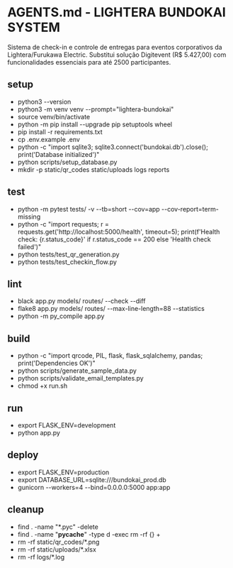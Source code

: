 # AGENTS.md - LIGHTERA BUNDOKAI SYSTEM

Sistema de check-in e controle de entregas para eventos corporativos da Lightera/Furukawa Electric.
Substitui solução Digitevent (R$ 5.427,00) com funcionalidades essenciais para até 2500 participantes.

## setup

- python3 --version
- python3 -m venv venv --prompt="lightera-bundokai"
- source venv/bin/activate
- python -m pip install --upgrade pip setuptools wheel
- pip install -r requirements.txt
- cp .env.example .env
- python -c "import sqlite3; sqlite3.connect('bundokai.db').close(); print('Database initialized')"
- python scripts/setup_database.py
- mkdir -p static/qr_codes static/uploads logs reports

## test

- python -m pytest tests/ -v --tb=short --cov=app --cov-report=term-missing
- python -c "import requests; r = requests.get('http://localhost:5000/health', timeout=5); print(f'Health check: {r.status_code}' if r.status_code == 200 else 'Health check failed')"
- python tests/test_qr_generation.py
- python tests/test_checkin_flow.py

## lint

- black app.py models/ routes/ --check --diff
- flake8 app.py models/ routes/ --max-line-length=88 --statistics
- python -m py_compile app.py

## build

- python -c "import qrcode, PIL, flask, flask_sqlalchemy, pandas; print('Dependencies OK')"
- python scripts/generate_sample_data.py
- python scripts/validate_email_templates.py
- chmod +x run.sh

## run

- export FLASK_ENV=development
- python app.py

## deploy

- export FLASK_ENV=production
- export DATABASE_URL=sqlite:///bundokai_prod.db
- gunicorn --workers=4 --bind=0.0.0.0:5000 app:app

## cleanup

- find . -name "*.pyc" -delete
- find . -name "__pycache__" -type d -exec rm -rf {} +
- rm -rf static/qr_codes/*.png
- rm -rf static/uploads/*.xlsx
- rm -rf logs/*.log